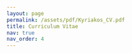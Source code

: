 ```yaml
---
layout: page
permalink: /assets/pdf/Kyriakos_CV.pdf
title: Curriculum Vitae
nav: true
nav_order: 4
---
```

